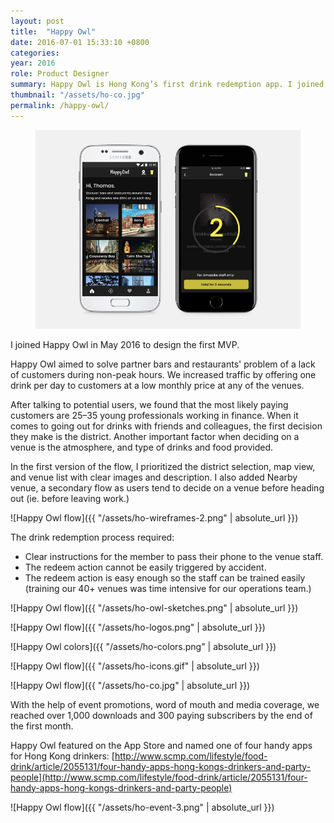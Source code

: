 ```yaml
---
layout: post
title:  "Happy Owl"
date: 2016-07-01 15:33:10 +0800
categories:
year: 2016
role: Product Designer
summary: Happy Owl is Hong Kong’s first drink redemption app. I joined the team as product designer to work alongside the lead software engineer and build a MVP, and then iterate and improve the app experience based on user data and feedback.
thumbnail: "/assets/ho-co.jpg"
permalink: /happy-owl/
---
```

<figure>
 <img src="/assets/ho-co.jpg">
</figure>

I joined Happy Owl in May 2016 to design the first MVP. 

Happy Owl aimed to solve partner bars and restaurants' problem of a lack of customers during non-peak hours. We increased traffic by offering one drink per day to customers at a low monthly price at any of the venues. 

After talking to potential users, we found that the most likely paying customers are 25–35 young professionals working in finance. When it comes to going out for drinks with friends and colleagues, the first decision they make is the district. Another important factor when deciding on a venue is the atmosphere, and type of drinks and food provided.

In the first version of the flow, I prioritized the district selection, map view, and venue list with clear images and description. I also added Nearby venue, a secondary flow as users tend to decide on a venue before heading out (ie. before leaving work.)

![Happy Owl flow]({{ "/assets/ho-wireframes-2.png" | absolute_url }})

The drink redemption process required:
- Clear instructions for the member to pass their phone to the venue staff.
- The redeem action cannot be easily triggered by accident.
- The redeem action is easy enough so the staff can be trained easily (training our 40+ venues was time intensive for our operations team.)

![Happy Owl flow]({{ "/assets/ho-owl-sketches.png" | absolute_url }})

![Happy Owl flow]({{ "/assets/ho-logos.png" | absolute_url }})

![Happy Owl colors]({{ "/assets/ho-colors.png" | absolute_url }})

![Happy Owl flow]({{ "/assets/ho-icons.gif" | absolute_url }})

![Happy Owl flow]({{ "/assets/ho-co.jpg" | absolute_url }})

With the help of event promotions, word of mouth and media coverage, we reached over 1,000 downloads and 300 paying subscribers by the end of the first month.

Happy Owl featured on the App Store and named one of four handy apps for Hong Kong drinkers: [http://www.scmp.com/lifestyle/food-drink/article/2055131/four-handy-apps-hong-kongs-drinkers-and-party-people](http://www.scmp.com/lifestyle/food-drink/article/2055131/four-handy-apps-hong-kongs-drinkers-and-party-people)

![Happy Owl flow]({{ "/assets/ho-event-3.png" | absolute_url }})